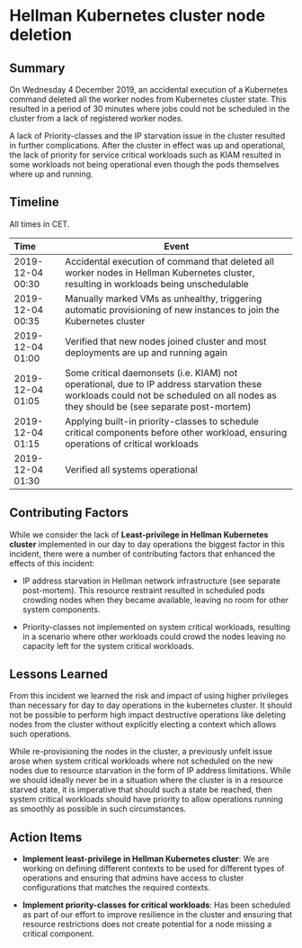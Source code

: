 # Hellman Kubernetes cluster node deletion

## Summary

On Wednesday 4 December 2019, an accidental execution of a Kubernetes command deleted all the worker nodes from Kubernetes cluster state. This resulted in a period of 30 minutes where jobs could not be scheduled in the cluster from a lack of registered worker nodes.

A lack of Priority-classes and the IP starvation issue in the cluster resulted in further complications. After the cluster in effect was up and operational, the lack of priority for service critical workloads such as KIAM resulted in some workloads not being operational even though the pods themselves where up and running.

## Timeline

All times in CET.

| Time | Event |
| :--- | --- |
| 2019-12-04 00:30 | Accidental execution of command that deleted all worker nodes in Hellman Kubernetes cluster, resulting in workloads being unschedulable |
| 2019-12-04 00:35 | Manually marked VMs as unhealthy, triggering automatic provisioning of new instances to join the Kubernetes cluster |
| 2019-12-04 01:00 | Verified that new nodes joined cluster and most deployments are up and running again |
| 2019-12-04 01:05 | Some critical daemonsets (i.e. KIAM) not operational, due to IP address starvation these workloads could not be scheduled on all nodes as they should be (see separate post-mortem) |
| 2019-12-04 01:15 | Applying built-in priority-classes to schedule critical components before other workload, ensuring operations of critical workloads |
| 2019-12-04 01:30 | Verified all systems operational |

## Contributing Factors

While we consider the lack of **Least-privilege in Hellman Kubernetes cluster** implemented in our day to day operations the biggest factor in this incident, there were a number of contributing factors that enhanced the effects of this incident:

- IP address starvation in Hellman network infrastructure (see separate post-mortem). This resource restraint resulted in scheduled pods crowding nodes when they became available, leaving no room for other system components.

- Priority-classes not implemented on system critical workloads, resulting in a scenario where other workloads could crowd the nodes leaving no capacity left for the system critical workloads.

## Lessons Learned

From this incident we learned the risk and impact of using higher privileges than necessary for day to day operations in the kubernetes cluster. It should not be possible to perform high impact destructive operations like deleting nodes from the cluster without explicitly electing a context which allows such operations.

While re-provisioning the nodes in the cluster, a previously unfelt issue arose when system critical workloads where not scheduled on the new nodes due to resource starvation in the form of IP address limitations. While we should ideally never be in a situation where the cluster is in a resource starved state, it is imperative that should such a state be reached, then system critical workloads should have priority to allow operations running as smoothly as possible in such circumstances. 

## Action Items

- **Implement least-privilege in Hellman Kubernetes cluster**: We are working on defining different contexts to be used for different types of operations and ensuring that admins have access to cluster configurations that matches the required contexts.

- **Implement priority-classes for critical workloads**: Has been scheduled as part of our effort to improve resilience in the cluster and ensuring that resource restrictions does not create potential for a node missing a critical component.